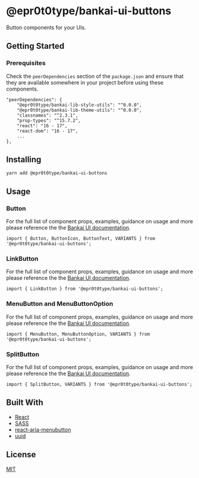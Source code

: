 # @epr0t0type/bankai-ui-buttons
Button components for your UIs.

## Getting Started

### Prerequisites
Check the `peerDependencies` section of the `package.json` and ensure that they are available somewhere in your project before using these components.

```
"peerDependencies": {
    "@epr0t0type/bankai-lib-style-utils": "^0.0.0",
    "@epr0t0type/bankai-lib-theme-utils": "^0.0.0",
    "classnames": "^2.3.1",
    "prop-types": "^15.7.2",
    "react": "16 - 17",
    "react-dom": "16 - 17",
    ...
},
```

## Installing
```
yarn add @epr0t0type/bankai-ui-buttons
```

## Usage

### Button
For the full list of component props, examples, guidance on usage and more please reference the the [Bankai UI documentation](https://bankai-ui.com/?path=/story/components-buttons--button-story).

```
import { Button, ButtonIcon, ButtonText, VARIANTS } from '@epr0t0type/bankai-ui-buttons';
```

### LinkButton
For the full list of component props, examples, guidance on usage and more please reference the the [Bankai UI documentation](https://bankai-ui.com/?path=/story/components-buttons--link-button-story).

```
import { LinkButton } from '@epr0t0type/bankai-ui-buttons';
```

### MenuButton and MenuButtonOption
For the full list of component props, examples, guidance on usage and more please reference the the [Bankai UI documentation](https://bankai-ui.com/?path=/story/components-buttons--menu-button-story).

```
import { MenuButton, MenuButtonOption, VARIANTS } from '@epr0t0type/bankai-ui-buttons';
```

### SplitButton
For the full list of component props, examples, guidance on usage and more please reference the the [Bankai UI documentation](https://bankai-ui.com/?path=/story/components-buttons--split-button-story).

```
import { SplitButton, VARIANTS } from '@epr0t0type/bankai-ui-buttons';
```

## Built With
* [React](https://github.com/facebook/react)
* [SASS](https://github.com/sass/sass)
* [react-aria-menubutton](https://github.com/davidtheclark/react-aria-menubutton)
* [uuid](https://github.com/uuidjs/uuid)

## License
[MIT](../../../LICENSE)
